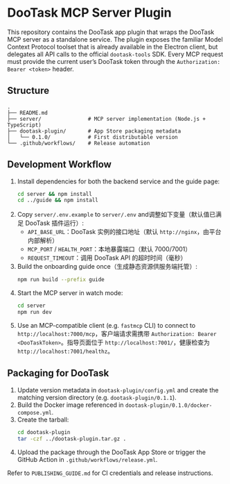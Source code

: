 # DooTask MCP Server Plugin

This repository contains the DooTask app plugin that wraps the DooTask MCP server
as a standalone service. The plugin exposes the familiar Model Context Protocol
toolset that is already available in the Electron client, but delegates all API
calls to the official `dootask-tools` SDK. Every MCP request must provide the
current user’s DooTask token through the `Authorization: Bearer <token>` header.

## Structure

```
.
├── README.md
├── server/               # MCP server implementation (Node.js + TypeScript)
├── dootask-plugin/       # App Store packaging metadata
│   └── 0.1.0/            # First distributable version
└── .github/workflows/    # Release automation
```

## Development Workflow

1. Install dependencies for both the backend service and the guide page:
   ```bash
   cd server && npm install
   cd ../guide && npm install
   ```
2. Copy `server/.env.example` to `server/.env` and调整如下变量（默认值已满足 DooTask 插件运行）:
   - `API_BASE_URL`：DooTask 实例的接口地址（默认 `http://nginx`，由平台内部解析）
   - `MCP_PORT` / `HEALTH_PORT`：本地暴露端口（默认 7000/7001）
   - `REQUEST_TIMEOUT`：调用 DooTask API 的超时时间（毫秒）
3. Build the onboarding guide once（生成静态资源供服务端托管）:
   ```bash
   npm run build --prefix guide
   ```
4. Start the MCP server in watch mode:
   ```bash
   cd server
   npm run dev
   ```
5. Use an MCP-compatible client (e.g. `fastmcp` CLI) to connect to
   `http://localhost:7000/mcp`，客户端请求需携带
   `Authorization: Bearer <DooTaskToken>`。指导页面位于
   `http://localhost:7001/`，健康检查为 `http://localhost:7001/healthz`。

## Packaging for DooTask

1. Update version metadata in `dootask-plugin/config.yml` and create the matching
   version directory (e.g. `dootask-plugin/0.1.1`).
2. Build the Docker image referenced in `dootask-plugin/0.1.0/docker-compose.yml`.
3. Create the tarball:
   ```bash
   cd dootask-plugin
   tar -czf ../dootask-plugin.tar.gz .
   ```
4. Upload the package through the DooTask App Store or trigger the GitHub Action
   in `.github/workflows/release.yml`.

Refer to `PUBLISHING_GUIDE.md` for CI credentials and release instructions.
